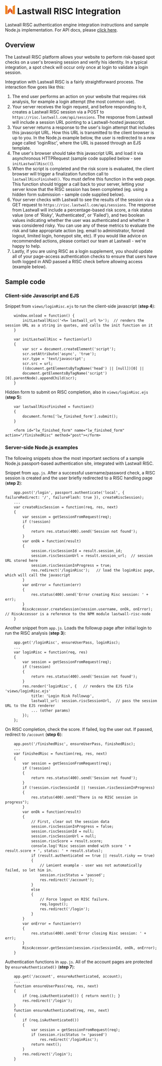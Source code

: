 # ![Lastwall Logo](logo.png) Lastwall RISC Integration

Lastwall RISC authentication engine integration instructions and sample Node.js implementation. For API docs, please [click here](API.md).

## Overview

The Lastwall RISC platform allows your website to perform risk-based spot checks on a user's browsing session and verify his identity. In a typical integration, a spot check will occur only once at login to validate a login session.

Integration with Lastwall RISC is a fairly straightforward process. The interaction flow goes like this:

1. The end user performs an action on your website that requires risk analysis, for example a login attempt (the most common use).
2. Your server receives the login request, and before responding to it, creates a Lastwall RISC session via a POST to `https://risc.lastwall.com/api/sessions`. The response from Lastwall will include a session URL pointing to a Lastwall-hosted javascript.
3. Your server returns a response to the user's login attempt that includes this javascript URL. How this URL is transmitted to the client browser is up to you. In the Node.js example below, the user is redirected to a new page called 'loginRisc', where the URL is passed through an EJS template.
4. The user's browser should take this javascript URL and load it via asynchronous HTTPRequest (sample code supplied below - see `initLastwallRisc()`).
5. When the script is completed and the risk score is evaluated, the client browser will trigger a finalization function call to `lastwallRiscFinished()`. You must define this function in the web page. This function should trigger a call back to your server, letting your server know that the RISC session has been completed (eg. using a hidden form submission - sample code supplied below).
6. Your server checks with Lastwall to see the results of the session via a GET request to `https://risc.lastwall.com/api/sessions`. The response from Lastwall will include a percentage-based risk score, a risk status value (one of 'Risky', 'Authenticated', or 'Failed'), and two boolean values indicating whether the user was authenticated and whether it was considered risky. You can use any of these metrics to evaluate the risk and take appropriate action (eg. email to administrator, forced logout, limited login, honeypot site, etc). If you would like advice on recommended actions, please contact our team at Lastwall - we're happy to help.
7. Lastly, if you are using RISC as a login supplement, you should update all of your page-access authentication checks to ensure that users have both logged in AND passed a RISC check before allowing access (example below).


## Sample code

### Client-side Javascript and EJS

Snippet from `views/loginRisc.ejs` to run the client-side javascript (**step 4**):

```
    window.onload = function() {
        initLastwallRisc('<%= lastwall_url %>');  // renders the session URL as a string in quotes, and calls the init function on it
    }
```

```
    var initLastwallRisc = function(url)
    {
        var scr = document.createElement('script');
        scr.setAttribute('async', 'true');
        scr.type = 'text/javascript';
        scr.src = url;
        ((document.getElementsByTagName('head') || [null])[0] ||
        document.getElementsByTagName('script')[0].parentNode).appendChild(scr);
    }
```

Hidden form to submit on RISC completion, also in `views/loginRisc.ejs` (**step 5**):

```
    var lastwallRiscFinished = function()
    {
        document.forms['lw_finished_form'].submit();
    }
```

```
    <form id="lw_finished_form" name="lw_finished_form" action="/finishedRisc" method="post"></form>
```

### Server-side Node.js examples

The following snippets show the most important sections of a sample Node.js passport-based authentication site, integrated with Lastwall RISC.

Snippet from `app.js`. After a successful username/password check, a RISC session is created and the user briefly redirected to a RISC handling page (**step 2**):

```
    app.post('/login', passport.authenticate('local', { failureRedirect: '/', failureFlash: true }), createRiscSession);
    ...
    var createRiscSession = function(req, res, next)
    {
        var session = getSessionFromRequest(req);
        if (!session)
        {
            return res.status(400).send('Session not found');
        }
        var onOk = function(result)
        {
            session.riscSessionId = result.session_id;
            session.riscSessionUrl = result.session_url;  // session URL stored here
            session.riscSessionInProgress = true;
            res.redirect('/loginRisc');   // load the loginRisc page, which will call the javascript
        }
        var onError = function(err)
        {
            res.status(400).send('Error creating Risc session: ' + err);
        }
        RiscAccessor.createSession(session.username, onOk, onError);  // RiscAccessor is a reference to the NPM module lastwall-risc-node
    }
```

Another snippet from `app.js`. Loads the followup page after initial login to run the RISC analysis (**step 3**):

```
    app.get('/loginRisc', ensureUserPass, loginRisc);
    ...
    var loginRisc = function(req, res)
    {
        var session = getSessionFromRequest(req);
        if (!session)
        {
            return res.status(400).send('Session not found');
        }
        res.render('loginRisc', {   // renders the EJS file 'views/loginRisc.ejs'
            title: 'Login Risk Followup',
            lastwall_url: session.riscSessionUrl,  // pass the session URL to the EJS renderer
            ... (other params)
        });
    };
```

On RISC completion, check the score. If failed, log the user out. If passed, redirect to `/account` (**step 6**):

```
    app.post('/finishedRisc', ensureUserPass, finishedRisc);
    ...
    var finishedRisc = function(req, res, next)
    {
        var session = getSessionFromRequest(req);
        if (!session)
        {
            return res.status(400).send('Session not found');
        }
        if (!session.riscSessionId || !session.riscSessionInProgress)
        {
            res.status(400).send("There is no RISC session in progress");
        }
        var onOk = function(result)
        {
            // First, clear out the session data
            session.riscSessionInProgress = false;
            session.riscSessionId = null;
            session.riscSessionUrl = null;
            session.riscScore = result.score;
            console.log('Risc session ended with score ' + result.score + ', status: ' + result.status);
            if (result.authenticated == true || result.risky == true)
            {
                // Lenient example - user was not automatically failed, so let him in.
                session.riscStatus = 'passed';
                res.redirect('/account');
            }
            else
            {
                // Force logout on RISC failure.
                req.logout();
                res.redirect('/login');
            }
        }
        var onError = function(err)
        {
            res.status(400).send('Error closing Risc session: ' + err);
        }
        RiscAccessor.getSession(session.riscSessionId, onOk, onError); 
    }
```

Authentication functions in `app.js`. All of the account pages are protected by `ensureAuthenticated()` (**step 7**):

```
    app.get('/account', ensureAuthenticated, account);
    ...
    function ensureUserPass(req, res, next)
    {
        if (req.isAuthenticated()) { return next(); }
        res.redirect('/login');
    }
    function ensureAuthenticated(req, res, next)
    {
        if (req.isAuthenticated())
        {
            var session = getSessionFromRequest(req);
            if (session.riscStatus != 'passed')
                res.redirect('/loginRisc');
            return next();
        }
        res.redirect('/login');
    }
```

